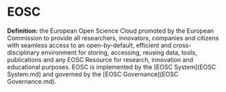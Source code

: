 # EOSC

**Definition:** the European Open Science Cloud promoted by the European Commission to provide all researchers, innovators, companies and citizens with seamless access to an open-by-default, efficient and cross-disciplinary environment for storing, accessing, reusing data, tools, publications and any EOSC Resource for research, innovation and educational purposes. EOSC is implemented by the [EOSC System](EOSC System.md) and governed by the [EOSC Governance](EOSC Governance.md).